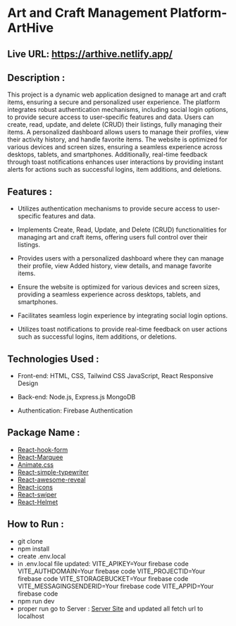 # Art and Craft Management Platform-ArtHive

## Live URL: https://arthive.netlify.app/

## Description :

This project is a dynamic web application designed to manage art and craft items, ensuring a secure and personalized user experience. The platform integrates robust authentication mechanisms, including social login options, to provide secure access to user-specific features and data. Users can create, read, update, and delete (CRUD) their listings, fully managing their items. A personalized dashboard allows users to manage their profiles, view their activity history, and handle favorite items. The website is optimized for various devices and screen sizes, ensuring a seamless experience across desktops, tablets, and smartphones. Additionally, real-time feedback through toast notifications enhances user interactions by providing instant alerts for actions such as successful logins, item additions, and deletions.

## Features : 

- Utilizes authentication mechanisms to provide secure access to user-specific features and data.

- Implements Create, Read, Update, and Delete (CRUD) functionalities for managing art and craft items, offering users full control over their listings.

-  Provides users with a personalized dashboard where they can manage their profile, view Added history, view details, and manage favorite items.

- Ensure the website is optimized for various devices and screen sizes, providing a seamless experience across desktops, tablets, and smartphones.

-  Facilitates seamless login experience by integrating social login options.

- Utilizes toast notifications to provide real-time feedback on user actions such as successful logins, item additions, or deletions.


## Technologies Used :

- Front-end:
HTML, CSS, Tailwind CSS
JavaScript, React
Responsive Design

- Back-end:
Node.js, Express.js
MongoDB

- Authentication:
Firebase Authentication

## Package Name : 

- [React-hook-form](https://react-hook-form.com/)
- [React-Marquee](https://www.react-fast-marquee.com/)
- [Animate.css](https://animate.style/)
- [React-simple-typewriter](https://www.npmjs.com/package/react-simple-typewriter)
- [React-awesome-reveal](https://www.npmjs.com/package/react-awesome-reveal)
- [React-icons](https://www.npmjs.com/package/react-icons)
- [React-swiper](https://swiperjs.com/react)
- [React-Helmet](https://www.npmjs.com/package/react-helmet)

## How to Run  :
- git clone
- npm install
- create .env.local
- in .env.local file updated:
VITE_APIKEY=Your firebase code
VITE_AUTHDOMAIN=Your firebase code
VITE_PROJECTID=Your firebase code
VITE_STORAGEBUCKET=Your firebase code
VITE_MESSAGINGSENDERID=Your firebase code
VITE_APPID=Your firebase code
- npm run dev
- proper run go to Server : [Server Site](https://github.com/Monwar23/project-10-server) and updated all fetch url to localhost
